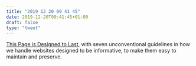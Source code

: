 ```yaml
---
title: "2019 12 20 09 41 45"
date: 2019-12-20T09:41:45+01:00
draft: false
type: "tweet"
---
```

[This Page is Designed to Last](https://jeffhuang.com/designed_to_last/), with seven unconventional guidelines in how we handle websites designed to be informative, to make them easy to maintain and preserve.

